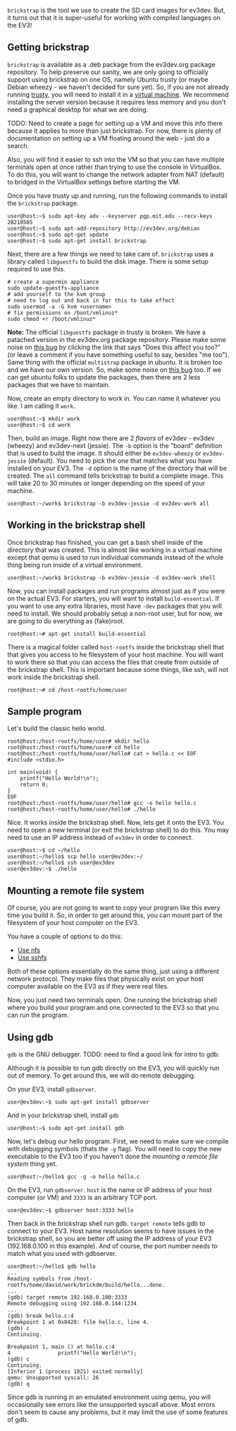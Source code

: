 `brickstrap` is the tool we use to create the SD card images for ev3dev. But, it turns out that it is super-useful for working with compiled languages on the EV3!

## Getting brickstrap

`brickstrap` is available as a .deb package from the ev3dev.org package repository. To help preserve our sanity, we are only going to officially support using brickstrap on one OS, namely Ubuntu trusty (or maybe Debian wheezy - we haven't decided for sure yet). So, if you are not already running [trusty](http://www.ubuntu.com/download/server), you will need to install it in a [virtual machine](https://www.virtualbox.org/wiki/Downloads). We recommend installing the server version because it requires less memory and you don't need a graphical desktop for what we are doing.

TODO: Need to create a page for setting up a VM and move this info there because it applies to more than just brickstrap. For now, there is plenty of documentation on setting up a VM floating around the web - just do a search.

Also, you will find it easier to ssh into the VM so that you can have multiple terminals open at once rather than trying to use the console in VirtualBox. To do this, you will want to change the network adapter from NAT (default) to bridged in the VirtualBox settings before starting the VM.

Once you have trusty up and running, run the following commands to install the `brickstrap` package.

    user@host:~$ sudo apt-key adv --keyserver pgp.mit.edu --recv-keys 2B210565
    user@host:~$ sudo apt-add-repository http://ev3dev.org/debian
    user@host:~$ sudo apt-get update
    user@host:~$ sudo apt-get install brickstrap

Next, there are a few things we need to take care of. `brickstrap` uses a library called `libguestfs` to build the disk image. There is some setup required to use this.

    # create a supermin appliance
    sudo update-guestfs-appliance
    # add yourself to the kvm group
    # need to log out and back in for this to take effect
    sudo usermod -a -G kvm <username>
    # fix permissions on /boot/vmlinuz*
    sudo chmod +r /boot/vmlinuz*

**Note:** The official `libguestfs` package in trusty is broken. We have a patached version in the ev3dev.org package repository. Please make some noise on [this bug](https://bugs.launchpad.net/ubuntu/+source/libguestfs/+bug/1320590) by clicking the link that says "Does this affect you too?" (or leave a comment if you have something useful to say, besides "me too"). Same thing with the official `multistrap` package in ubuntu. It is broken too and we have our own version. So, make some noise on [this bug](https://bugs.launchpad.net/ubuntu/+source/multistrap/+bug/1313787) too. If we can get ubuntu folks to update the packages, then there are 2 less packages that we have to maintain.

Now, create an empty directory to work in. You can name it whatever you like. I am calling it `work`.

    user@host:~$ mkdir work
    user@host:~$ cd work

Then, build an image. Right now there are 2 *flavors* of ev3dev - ev3dev (wheezy) and ev3dev-next (jessie). The `-b` option is the "board" definition that is used to build the image. It should either be `ev3dev-wheezy` or `ev3dev-jessie` (default). You need to pick the one that matches what you have installed on your EV3. The `-d` option is the name of the directory that will be created. The `all` command tells brickstrap to build a complete image. This will take 20 to 30 minutes or longer depending on the speed of your machine.

    user@host:~/work$ brickstrap -b ev3dev-jessie -d ev3dev-work all

## Working in the brickstrap shell

Once brickstrap has finished, you can get a bash shell inside of the directory that was created. This is almost like working in a virtual machine except that qemu is used to run individual commands instead of the whole thing being run inside of a virtual environment.

    user@host:~/work$ brickstrap -b ev3dev-jessie -d ev3dev-work shell

Now, you can install packages and run programs almost just as if you were on the actual EV3. For starters, you will want to install `build-essential`. If you want to use any extra libraries, most have `-dev` packages that you will need to install. We should probably setup a non-root user, but for now, we are going to do everything as (fake)root.

    root@host:~# apt-get install build-essential

There is a magical folder called `host-rootfs` inside the brickstrap shell that that gives you access to he filesystem of your host machine. You will want to work there so that you can access the files that create from outside of the brickstrap shell. This is important because some things, like ssh, will not work inside the brickstrap shell.

    root@host:~# cd /host-rootfs/home/user

## Sample program

Let's build the classic hello world.

    root@host:/host-rootfs/home/user# mkdir hello
    root@host:/host-rootfs/home/user# cd hello
    root@host:/host-rootfs/home/user/hello# cat > hello.c << EOF
    #include <stdio.h>
    
    int main(void) {
        printf("Hello World!\n");
        return 0;
    }
    EOF
    root@host:/host-rootfs/home/user/hello# gcc -o hello hello.c
    root@host:/host-rootfs/home/user/hello# ./hello

Nice. It works inside the brickstrap shell. Now, lets get it onto the EV3. You need to open a new terminal (or exit the brickstrap shell) to do this. You may need to use an IP address instead of `ev3dev` in order to connect.

    user@host:~$ cd ~/hello
    user@host:~/hello$ scp hello user@ev3dev:~/
    user@host:~/hello$ ssh user@ev3dev
    user@ev3dev:~$ ./hello

## Mounting a remote file system

Of course, you are not going to want to copy your program like this every time you build it. So, in order to get around this, you can mount part of the filesystem of your host computer on the EV3.

You have a couple of options to do this:
* [Use nfs](https://github.com/mindboards/ev3dev/wiki/Set-Up-An-nfs-FileShare)
* [Use sshfs]()

Both of these options essentially do the same thing, just using a different network protocol. They make files that physically exist on your host computer available on the EV3 as if they were real files.

Now, you just need two terminals open. One running the brickstrap shell where you build your program and one connected to the EV3 so that you can run the program.

## Using gdb

`gdb` is the GNU debugger. TODO: need to find a good link for intro to gdb.

Although it is possible to run gdb directly on the EV3, you will quickly run out of memory. To get around this, we will do remote debugging.

On your EV3, install `gdbserver`.

    user@ev3dev:~$ sudo apt-get install gdbserver

And in your brickstrap shell, install `gdb`

    user@host:~$ sudo apt-get install gdb

Now, let's debug our hello program. First, we need to make sure we compile with debugging symbols (thats the `-g` flag). You will need to copy the new executable to the EV3 too if you haven't done the *mounting a remote file system* thing yet.

    user@host:~/hello$ gcc -g -o hello hello.c

On the EV3, run `gdbserver`. `host` is the name or IP address of your host computer (or VM) and `3333` is an arbitrary TCP port.

    user@ev3dev:~$ gdbserver host:3333 hello

Then back in the brickstrap shell run gdb. `target remote` tells gdb to connect to your EV3. Host name resolution seems to have issues in the brickstrap shell, so you are better off using the IP address of your EV3 (192.168.0.100 in this example). And of course, the port number needs to match what you used with gdbserver.

    user@host:~/hello$ gdb hello
    ...
    Reading symbols from /host-rootfs/home/david/work/brickdm/build/hello...done.
    ...
    (gdb) target remote 192.168.0.100:3333
    Remote debugging using 192.168.0.144:1234
    ...
    (gdb) break hello.c:4
    Breakpoint 1 at 0x8428: file hello.c, line 4.
    (gdb) c
    Continuing.
    
    Breakpoint 1, main () at hello.c:4
    4	            printf("Hello World!\n");
    (gdb) c
    Continuing.
    [Inferior 1 (process 1821) exited normally]
    qemu: Unsupported syscall: 26
    (gdb) q

Since gdb is running in an emulated environment using qemu, you will occasionally see errors like the unsupported syscall above. Most errors don't seem to cause any problems, but it may limit the use of some features of gdb.